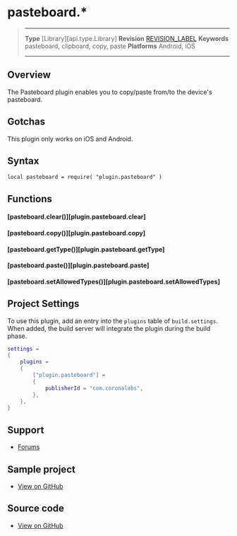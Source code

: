 # pasteboard.*

> --------------------- ------------------------------------------------------------------------------------------
> __Type__              [Library][api.type.Library]
> __Revision__          [REVISION_LABEL](REVISION_URL)
> __Keywords__          pasteboard, clipboard, copy, paste
> __Platforms__			Android, iOS
> --------------------- ------------------------------------------------------------------------------------------

## Overview

The Pasteboard plugin enables you to copy/paste from/to the device's pasteboard.

## Gotchas

This plugin only works on iOS and Android.

## Syntax

	local pasteboard = require( "plugin.pasteboard" )


## Functions

#### [pasteboard.clear()][plugin.pasteboard.clear]

#### [pasteboard.copy()][plugin.pasteboard.copy]

#### [pasteboard.getType()][plugin.pasteboard.getType]

#### [pasteboard.paste()][plugin.pasteboard.paste]

#### [pasteboard.setAllowedTypes()][plugin.pasteboard.setAllowedTypes]


## Project Settings

To use this plugin, add an entry into the `plugins` table of `build.settings`. When added, the build server will integrate the plugin during the build phase.

``````lua
settings =
{
	plugins =
	{
		["plugin.pasteboard"] =
		{
			publisherId = "com.coronalabs",
		},
	},
}
``````

<!---

## Sample Code

[https://github.com/coronalabs/plugins-sample-pasteboard/](https://github.com/coronalabs/plugins-sample-pasteboard)

-->

## Support

* [Forums](https://forums.solar2d.com/c/corona-marketplace/corona-premium-plugins/92)

## Sample project

* [View on GitHub](https://github.com/coronalabs/com.coronalabs-plugin.pasteboard/tree/master/src/Corona)

## Source code

* [View on GitHub](https://github.com/coronalabs/com.coronalabs-plugin.pasteboard/)
